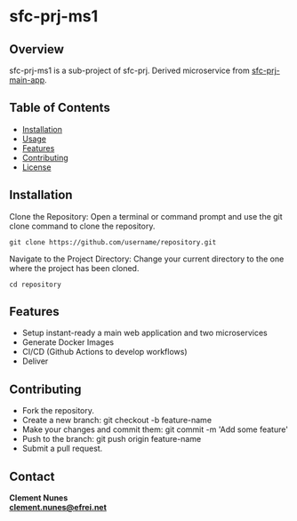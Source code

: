 # sfc-prj-ms1

## Overview

sfc-prj-ms1 is a sub-project of sfc-prj. 
Derived microservice from [sfc-prj-main-app](https://github.com/clementnunes/sfc-prj-main-app).

## Table of Contents

- [Installation](#installation)
- [Usage](#usage)
- [Features](#features)
- [Contributing](#contributing)
- [License](#license)

## Installation

Clone the Repository:
Open a terminal or command prompt and use the git clone command to clone the repository.

```
git clone https://github.com/username/repository.git
```

Navigate to the Project Directory:
Change your current directory to the one where the project has been cloned.

```
cd repository
```

## Features
- Setup instant-ready a main web application and two microservices
- Generate Docker Images
- CI/CD (Github Actions to develop workflows)
- Deliver

## Contributing

- Fork the repository.
- Create a new branch: git checkout -b feature-name
- Make your changes and commit them: git commit -m 'Add some feature'
- Push to the branch: git push origin feature-name
- Submit a pull request.

## Contact

**Clement Nunes**\
**clement.nunes@efrei.net**
